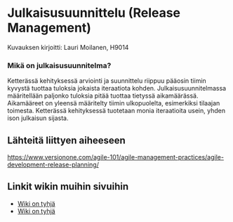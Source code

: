 # Julkaisusuunnittelu (Release Management)

Kuvauksen kirjoitti: Lauri Moilanen, H9014

### Mikä on julkaisusuunnitelma?

Ketterässä kehityksessä arviointi ja suunnittelu riippuu pääosin tiimin kyvystä tuottaa tuloksia jokaista iteraatiota kohden. 
Julkaisusuunnitelmassa määritellään paljonko tuloksia pitää tuottaa tietyssä aikamäärässä. Aikamääreet on yleensä määritelty tiimin ulkopuolelta, esimerkiksi tilaajan toimesta. 
Ketterässä kehityksessä tuotetaan monia iteraatioita usein, yhden ison julkaisun sijasta.


## Lähteitä liittyen aiheeseen

https://www.versionone.com/agile-101/agile-management-practices/agile-development-release-planning/

## Linkit wikin muihin sivuihin

* [Wiki on tyhjä]()
* [Wiki on tyhjä]() 
